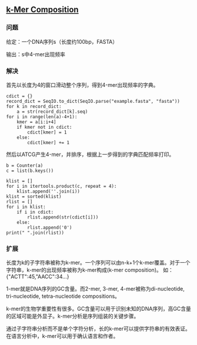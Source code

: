 ## [k-Mer Composition](https://rosalind.info/problems/kmer/)

### 问题

给定：一个DNA序列s（长度约100bp，FASTA）

输出：s中4-mer出现频率

### 解决

首先以长度为4的窗口滑动整个序列，得到4-mer出现频率的字典。

    cdict = {}
    record_dict = SeqIO.to_dict(SeqIO.parse("example.fasta", "fasta"))
    for k in record_dict:
        a = str(record_dict[k].seq)
    for i in range(len(a)-4+1):
        kmer = a[i:i+4]
        if kmer not in cdict:
            cdict[kmer] = 1
        else:
            cdict[kmer] += 1

然后以ATCG产生4-mer，并排序，根据上一步得到的字典匹配频率打印。

    b = Counter(a)
    c = list(b.keys())

    klist = []
    for i in itertools.product(c, repeat = 4):
        klist.append(''.join(i))
    klist = sorted(klist)
    rlist = []
    for i in klist:
        if i in cdict:
            rlist.append(str(cdict[i]))
        else:
            rlist.append('0')
    print(" ".join(rlist))

### 扩展

长度为k的子字符串被称为k-mer。一个序列可以由n-k+1个k-mer覆盖。对于一个字符串，k-mer的出现频率被称为k-mer构成(k-mer composition)。 如：
{"ACTT":45,"AACC":34...}

1-mer就是DNA序列的GC含量。而2-mer, 3-mer, 4-mer被称为di-nucleotide, tri-nucleotide, tetra-nucleotide compositions。

k-mer的生物学重要性有很多。GC含量可以用于识别未知的DNA序列，高GC含量的区域可能是外显子。k-mer分析是序列组装的关键步骤。

通过子字符串分析而不是单个字符分析，长的k-mer可以提供字符串的有效表证。在语言分析中，k-mer可以用于确认语言和作者。